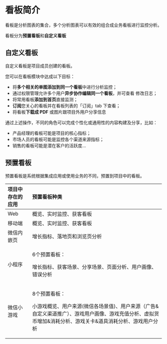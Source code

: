 # 看板简介

看板是分析图表的集合，多个分析图表可以有效的组合成业务看板进行监控分析。

看板分为**预置看板**和**自定义看板**

## 自定义看板

自定义看板是项目成员创建的看板。

您可以在看板模块中达成以下目标：

* 将**多个相关的单图添加到同一个看板**中进行分析监控；
* 通过权限管理允许多个用户**异步协作编辑同一个看板**，并可查看 修改日志；
* 将常用看板**添加到首页**直接监测；
* **订阅**您关心的看板并在看板列表的「订阅」tab 下查看；
* 将看板**下载成 PDF** 或图片跟项目外用户分享信息

通过上述操作，不同的角色可以完成个性化或通用性的内容构建及分享，比如：

* 产品经理的看板可能是项目的核心指标；
* 市场人员的看板可能是监控各个渠道来源指标；
* 销售的看板可能是潜在客户的活跃度…

## 预置看板

预置看板是系统根据集成应用或使用业务的不同，预置到项目中的看板。

<table>
  <thead>
    <tr>
      <th style="text-align:left">&#x9879;&#x76EE;&#x4E2D;&#x5B58;&#x5728;&#x7684;&#x5E94;&#x7528;</th>
      <th
      style="text-align:left">&#x9884;&#x7F6E;&#x770B;&#x677F;&#x79CD;&#x7C7B;</th>
    </tr>
  </thead>
  <tbody>
    <tr>
      <td style="text-align:left">Web</td>
      <td style="text-align:left">&#x6982;&#x89C8;&#x3001;&#x5B9E;&#x65F6;&#x76D1;&#x63A7;&#x3001;&#x83B7;&#x5BA2;&#x770B;&#x677F;</td>
    </tr>
    <tr>
      <td style="text-align:left">&#x79FB;&#x52A8;&#x7AEF;</td>
      <td style="text-align:left">&#x6982;&#x89C8;&#x3001;&#x5B9E;&#x65F6;&#x76D1;&#x63A7;&#x3001;&#x83B7;&#x5BA2;&#x770B;&#x677F;</td>
    </tr>
    <tr>
      <td style="text-align:left">&#x5FAE;&#x4FE1;&#x5185;&#x5D4C;&#x9875;</td>
      <td style="text-align:left">&#x589E;&#x957F;&#x6307;&#x6807;&#x3001;&#x843D;&#x5730;&#x9875;&#x548C;&#x6D4F;&#x89C8;&#x9875;&#x5206;&#x6790;</td>
    </tr>
    <tr>
      <td style="text-align:left">&#x5C0F;&#x7A0B;&#x5E8F;</td>
      <td style="text-align:left">
        <p>6&#x4E2A;&#x9884;&#x7F6E;&#x770B;&#x677F;&#xFF1A;</p>
        <p>&#x589E;&#x957F;&#x6307;&#x6807;&#x3001;&#x83B7;&#x5BA2;&#x573A;&#x666F;&#x3001;&#x5206;&#x4EAB;&#x573A;&#x666F;&#x3001;&#x9875;&#x9762;&#x5206;&#x6790;&#x3001;&#x7528;&#x6237;&#x753B;&#x50CF;&#x3001;&#x9519;&#x8BEF;&#x5206;&#x6790;</p>
      </td>
    </tr>
    <tr>
      <td style="text-align:left">&#x5FAE;&#x4FE1;&#x5C0F;&#x6E38;&#x620F;</td>
      <td style="text-align:left">
        <p>8&#x4E2A;&#x9884;&#x7F6E;&#x770B;&#x677F;&#xFF1A;</p>
        <p>&#x5C0F;&#x6E38;&#x620F;&#x6982;&#x89C8;&#x3001;&#x7528;&#x6237;&#x6765;&#x6E90;(&#x5FAE;&#x4FE1;&#x5404;&#x573A;&#x666F;&#x503C;)&#x3001;&#x7528;&#x6237;&#x6765;&#x6E90;&#xFF08;&#x5E7F;&#x544A;&amp;&#x81EA;&#x5B9A;&#x4E49;&#x6E20;&#x9053;&#x63A8;&#x5E7F;&#xFF09;&#x3001;&#x6E38;&#x620F;&#x7528;&#x6237;&#x753B;&#x50CF;&#x3001;&#x6E38;&#x620F;&#x5145;&#x503C;&#x5206;&#x6790;&#x3001;&#x865A;&#x62DF;&#x8D27;&#x5E01;&#x589E;&#x52A0;&amp;&#x6D88;&#x8017;&#x5206;&#x6790;&#x3001;&#x6E38;&#x620F;&#x5173;&#x5361;&amp;&#x9053;&#x5177;&#x6D88;&#x8017;&#x5206;&#x6790;&#x3001;&#x6E38;&#x620F;&#x7528;&#x6237;&#x5206;&#x6790;</p>
      </td>
    </tr>
  </tbody>
</table>